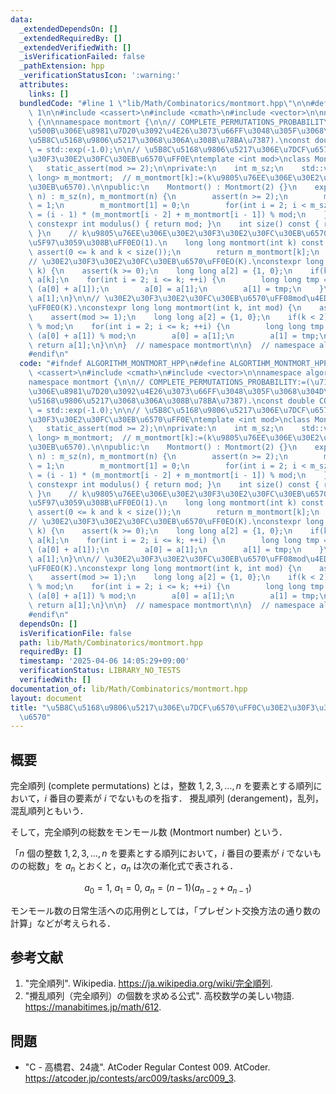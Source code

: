 ```yaml
---
data:
  _extendedDependsOn: []
  _extendedRequiredBy: []
  _extendedVerifiedWith: []
  _isVerificationFailed: false
  _pathExtension: hpp
  _verificationStatusIcon: ':warning:'
  attributes:
    links: []
  bundledCode: "#line 1 \"lib/Math/Combinatorics/montmort.hpp\"\n\n#define ALGORTIHM_MONTMORT_HPP\
    \ 1\n\n#include <cassert>\n#include <cmath>\n#include <vector>\n\nnamespace algorithm\
    \ {\n\nnamespace montmort {\n\n// COMPLETE_PERMUTATIONS_PROBABILITY:=(\u7121\u9650\
    \u500B\u306E\u8981\u7D20\u3092\u4E26\u3073\u66FF\u3048\u305F\u3068\u304D\u306B\
    \u5B8C\u5168\u9806\u5217\u3068\u306A\u308B\u78BA\u7387).\nconst double COMPLETE_PERMUTATIONS_PROBABILITY\
    \ = std::exp(-1.0);\n\n// \u5B8C\u5168\u9806\u5217\u306E\u7DCF\u6570\uFF0C\u30E2\
    \u30F3\u30E2\u30FC\u30EB\u6570\uFF0E\ntemplate <int mod>\nclass Montmort {\n \
    \   static_assert(mod >= 2);\n\nprivate:\n    int m_sz;\n    std::vector<long\
    \ long> m_montmort;  // m_montmort[k]:=(k\u9805\u76EE\u306E\u30E2\u30F3\u30E2\u30FC\
    \u30EB\u6570).\n\npublic:\n    Montmort() : Montmort(2) {}\n    explicit Montmort(int\
    \ n) : m_sz(n), m_montmort(n) {\n        assert(n >= 2);\n        m_montmort[0]\
    \ = 1;\n        m_montmort[1] = 0;\n        for(int i = 2; i < m_sz; ++i) m_montmort[i]\
    \ = (i - 1) * (m_montmort[i - 2] + m_montmort[i - 1]) % mod;\n    }\n\n    static\
    \ constexpr int modulus() { return mod; }\n    int size() const { return m_sz;\
    \ }\n    // k\u9805\u76EE\u306E\u30E2\u30F3\u30E2\u30FC\u30EB\u6570\u3092\u53D6\
    \u5F97\u3059\u308B\uFF0EO(1).\n    long long montmort(int k) const {\n       \
    \ assert(0 <= k and k < size());\n        return m_montmort[k];\n    }\n};\n\n\
    // \u30E2\u30F3\u30E2\u30FC\u30EB\u6570\uFF0EO(K).\nconstexpr long long montmort(int\
    \ k) {\n    assert(k >= 0);\n    long long a[2] = {1, 0};\n    if(k < 2) return\
    \ a[k];\n    for(int i = 2; i <= k; ++i) {\n        long long tmp = (i - 1) *\
    \ (a[0] + a[1]);\n        a[0] = a[1];\n        a[1] = tmp;\n    }\n    return\
    \ a[1];\n}\n\n// \u30E2\u30F3\u30E2\u30FC\u30EB\u6570\uFF08mod\u4ED8\u304D\uFF09\
    \uFF0EO(K).\nconstexpr long long montmort(int k, int mod) {\n    assert(k >= 0);\n\
    \    assert(mod >= 1);\n    long long a[2] = {1, 0};\n    if(k < 2) return a[k]\
    \ % mod;\n    for(int i = 2; i <= k; ++i) {\n        long long tmp = (i - 1) *\
    \ (a[0] + a[1]) % mod;\n        a[0] = a[1];\n        a[1] = tmp;\n    }\n   \
    \ return a[1];\n}\n\n}  // namespace montmort\n\n}  // namespace algorithm\n\n\
    #endif\n"
  code: "#ifndef ALGORITHM_MONTMORT_HPP\n#define ALGORTIHM_MONTMORT_HPP 1\n\n#include\
    \ <cassert>\n#include <cmath>\n#include <vector>\n\nnamespace algorithm {\n\n\
    namespace montmort {\n\n// COMPLETE_PERMUTATIONS_PROBABILITY:=(\u7121\u9650\u500B\
    \u306E\u8981\u7D20\u3092\u4E26\u3073\u66FF\u3048\u305F\u3068\u304D\u306B\u5B8C\
    \u5168\u9806\u5217\u3068\u306A\u308B\u78BA\u7387).\nconst double COMPLETE_PERMUTATIONS_PROBABILITY\
    \ = std::exp(-1.0);\n\n// \u5B8C\u5168\u9806\u5217\u306E\u7DCF\u6570\uFF0C\u30E2\
    \u30F3\u30E2\u30FC\u30EB\u6570\uFF0E\ntemplate <int mod>\nclass Montmort {\n \
    \   static_assert(mod >= 2);\n\nprivate:\n    int m_sz;\n    std::vector<long\
    \ long> m_montmort;  // m_montmort[k]:=(k\u9805\u76EE\u306E\u30E2\u30F3\u30E2\u30FC\
    \u30EB\u6570).\n\npublic:\n    Montmort() : Montmort(2) {}\n    explicit Montmort(int\
    \ n) : m_sz(n), m_montmort(n) {\n        assert(n >= 2);\n        m_montmort[0]\
    \ = 1;\n        m_montmort[1] = 0;\n        for(int i = 2; i < m_sz; ++i) m_montmort[i]\
    \ = (i - 1) * (m_montmort[i - 2] + m_montmort[i - 1]) % mod;\n    }\n\n    static\
    \ constexpr int modulus() { return mod; }\n    int size() const { return m_sz;\
    \ }\n    // k\u9805\u76EE\u306E\u30E2\u30F3\u30E2\u30FC\u30EB\u6570\u3092\u53D6\
    \u5F97\u3059\u308B\uFF0EO(1).\n    long long montmort(int k) const {\n       \
    \ assert(0 <= k and k < size());\n        return m_montmort[k];\n    }\n};\n\n\
    // \u30E2\u30F3\u30E2\u30FC\u30EB\u6570\uFF0EO(K).\nconstexpr long long montmort(int\
    \ k) {\n    assert(k >= 0);\n    long long a[2] = {1, 0};\n    if(k < 2) return\
    \ a[k];\n    for(int i = 2; i <= k; ++i) {\n        long long tmp = (i - 1) *\
    \ (a[0] + a[1]);\n        a[0] = a[1];\n        a[1] = tmp;\n    }\n    return\
    \ a[1];\n}\n\n// \u30E2\u30F3\u30E2\u30FC\u30EB\u6570\uFF08mod\u4ED8\u304D\uFF09\
    \uFF0EO(K).\nconstexpr long long montmort(int k, int mod) {\n    assert(k >= 0);\n\
    \    assert(mod >= 1);\n    long long a[2] = {1, 0};\n    if(k < 2) return a[k]\
    \ % mod;\n    for(int i = 2; i <= k; ++i) {\n        long long tmp = (i - 1) *\
    \ (a[0] + a[1]) % mod;\n        a[0] = a[1];\n        a[1] = tmp;\n    }\n   \
    \ return a[1];\n}\n\n}  // namespace montmort\n\n}  // namespace algorithm\n\n\
    #endif\n"
  dependsOn: []
  isVerificationFile: false
  path: lib/Math/Combinatorics/montmort.hpp
  requiredBy: []
  timestamp: '2025-04-06 14:05:29+09:00'
  verificationStatus: LIBRARY_NO_TESTS
  verifiedWith: []
documentation_of: lib/Math/Combinatorics/montmort.hpp
layout: document
title: "\u5B8C\u5168\u9806\u5217\u306E\u7DCF\u6570\uFF0C\u30E2\u30F3\u30E2\u30FC\u30EB\
  \u6570"
---
```



## 概要

完全順列 (complete permutations) とは，整数 $1,2,3, \ldots, n$ を要素とする順列において，$i$ 番目の要素が $i$ でないものを指す．
攪乱順列 (derangement)，乱列，混乱順列ともいう．

そして，完全順列の総数をモンモール数 (Montmort number) という．

「$n$ 個の整数 $1,2,3, \ldots, n$ を要素とする順列において，$i$ 番目の要素が $i$ でないものの総数」を $a_n$ とおくと，$a_n$ は次の漸化式で表される．

$$
a_0 = 1, \
a_1 = 0, \
a_n = (n-1)(a_{n-2} + a_{n-1})
$$

モンモール数の日常生活への応用例としては，「プレゼント交換方法の通り数の計算」などが考えられる．


## 参考文献

1. "完全順列". Wikipedia. <https://ja.wikipedia.org/wiki/完全順列>.
1. "攪乱順列（完全順列）の個数を求める公式". 高校数学の美しい物語. <https://manabitimes.jp/math/612>.


## 問題

- "C - 高橋君、24歳". AtCoder Regular Contest 009. AtCoder. <https://atcoder.jp/contests/arc009/tasks/arc009_3>.
